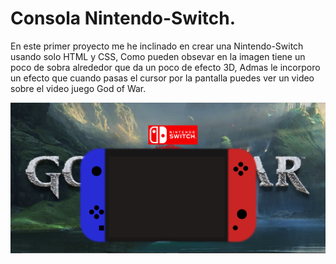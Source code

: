 # Consola Nintendo-Switch.
En este primer proyecto me he inclinado en crear una Nintendo-Switch usando solo HTML y CSS,
Como pueden obsevar en la imagen tiene un poco de sobra alrededor que da un poco de efecto 3D,
Admas le incorporo un efecto que cuando pasas el cursor por la pantalla puedes ver un video sobre el video juego God of War.

![](img/Screenshot_6.png)
